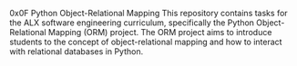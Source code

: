 0x0F Python Object-Relational Mapping This repository contains tasks for the ALX software engineering curriculum, specifically the Python Object-Relational Mapping (ORM) project. The ORM project aims to introduce students to the concept of object-relational mapping and how to interact with relational databases in Python.
